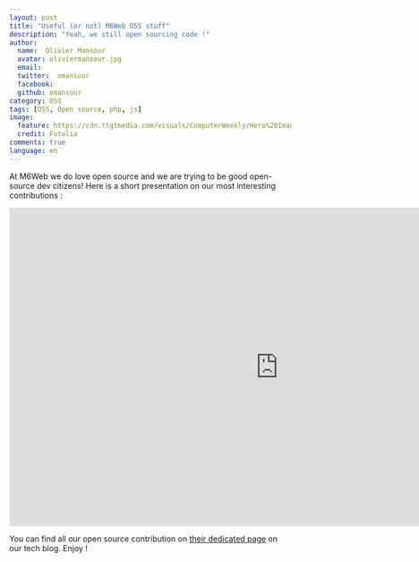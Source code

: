 ```yaml
---
layout: post
title: "Useful (or not) M6Web OSS stuff"
description: "Yeah, we still open sourcing code !"
author:
  name:  Olivier Mansour
  avatar: oliviermansour.jpg
  email:
  twitter:  omansour
  facebook:
  github: omansour
category: OSS
tags: [OSS, Open source, php, js]
image:
  feature: https://cdn.ttgtmedia.com/visuals/ComputerWeekly/Hero%20Images/open-source-fotolia.jpg
  credit: Fotolia
comments: true
language: en
---
```



At M6Web we do love open source and we are trying to be good open-source dev citizens! Here is a short presentation on our most interesting contributions : 

<iframe src="https://docs.google.com/presentation/d/e/2PACX-1vT8HoBe90s_0shm-hu-jjL1qSfTB8bZxIWFBif8phV9SfKsaYfZgvA_T6jHHkr99YKJpQ18DHMSAXou/embed?start=false&loop=false&delayms=10000" frameborder="0" width="960" height="569" allowfullscreen="true" mozallowfullscreen="true" webkitallowfullscreen="true"></iframe>

You can find all our open source contribution on [their dedicated page](http://tech.m6web.fr/oss/) on our tech blog. Enjoy !




